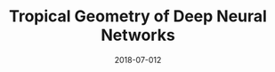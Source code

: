 ---
title: "Tropical Geometry of Deep Neural Networks"
collection: publications
permalink: /publication/2018-07-12-trop
excerpt: 'This paper is about *theory of deep neural network with `ReLU` activations*. In which we establish connections between feedforward neural networks with ReLU activation and tropical geometry --- we show that the family of such neural networks is equivalent to the family of tropical rational maps. Among other things, we deduce that feedforward ReLU neural networks with one hidden layer can be characterized by zonotopes, which serve as building blocks for deeper networks; we relate decision boundaries of such neural networks to tropical hypersurfaces, a major object of study in tropical geometry; and we prove that linear regions of such neural networks correspond to vertices of polytopes associated with tropical rational functions. An insight from our tropical formulation is that a deeper network is exponentially more expressive than a shallow nxetwork'

date: 2018-07-012
venue: 'Proceedings of the 35th International Conference on Machine Learning'
paperurl: 'http://proceedings.mlr.press/v80/zhang18i.html'
citation: 'Liwen Zhang, Gregory Naitzat, Lek-Heng Lim;  "Tropical Geometry of Deep Neural Networks" Proceedings of the 35th International Conference on Machine Learning, PMLR 80:5824-5832, 2018.'
---